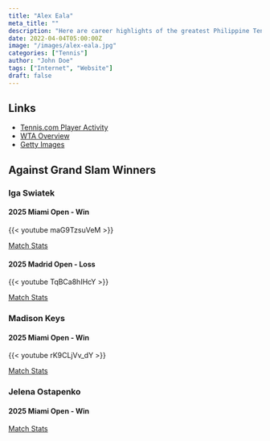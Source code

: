 ```yaml
---
title: "Alex Eala"
meta_title: ""
description: "Here are career highlights of the greatest Philippine Tennis player."
date: 2022-04-04T05:00:00Z
image: "/images/alex-eala.jpg"
categories: ["Tennis"]
author: "John Doe"
tags: ["Internet", "Website"]
draft: false
---
```

## Links
* [Tennis.com Player Activity](https://www.tennis.com/players-rankings/alexandra-eala-sr-competitor-627278/activity/)
* [WTA Overview](https://www.wtatennis.com/players/330332/alexandra-eala/#overview)
* [Getty Images](https://www.gettyimages.com/search/2/image?family=editorial&phrase=alexandra%20eala)

## Against Grand Slam Winners

### Iga Swiatek

#### 2025 Miami Open - Win

{{< youtube maG9TzsuVeM >}}

[Match Stats](https://www.tennis.com/tournaments/sr-tournament-2743-miami-usa/sr-match-58906263/)


#### 2025 Madrid Open - Loss

{{< youtube TqBCa8hIHcY >}}

[Match Stats](https://www.tennis.com/tournaments/sr-tournament-2785-madrid-spain/sr-match-59915292/)

### Madison Keys

#### 2025 Miami Open - Win

{{< youtube rK9CLjVv_dY >}}

[Match Stats](https://www.tennis.com/tournaments/sr-tournament-2743-miami-usa/sr-match-58906303/)

### Jelena Ostapenko

#### 2025 Miami Open - Win

[Match Stats](https://www.tennis.com/tournaments/sr-tournament-2743-miami-usa/sr-match-58906325/)

